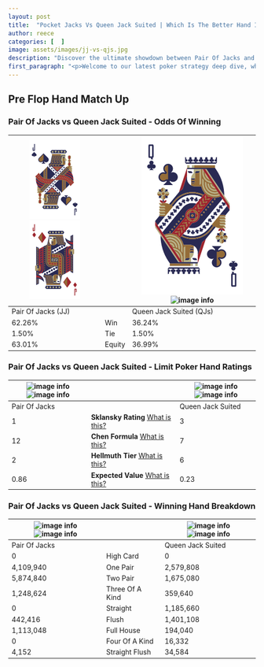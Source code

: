 ```yaml
---
layout: post
title:  "Pocket Jacks Vs Queen Jack Suited | Which Is The Better Hand In Poker? A Complete Guide"
author: reece
categories: [  ]
image: assets/images/jj-vs-qjs.jpg
description: "Discover the ultimate showdown between Pair Of Jacks and Queen Jack Suited in poker! Uncover the odds, strategies, and scenarios where one hand triumphs over the other. Get ready to up your poker game with this thrilling analysis."
first_paragraph: "<p>Welcome to our latest poker strategy deep dive, where we're pitting two distinct hands against each other in a high-stakes showdown: Pair Of Jacks vs Queen Jack Suited.</p><p>In the dynamic world of poker, every decision counts, and knowing which hand holds the upper hand is key to your success at the table.</p><p>In this article, we'll dissect these two hands, explore the scenarios where one dominates the other, and equip you with the knowledge to make strategic choices that can tip the odds in your favor.</p><p>Get ready to unravel the intriguing dynamics of these poker hands and elevate your game to new heights.</p>"
---
```




[comment]: # (sp0)

## Pre Flop Hand Match Up

<div class="table hand-ratings" markdown="1"> 



### Pair Of Jacks vs Queen Jack Suited - Odds Of Winning


    
| ![image info](assets/images/hand1/J.png) ![image info](assets/images/hand1/Jo.png) |  | ![image info](assets/images/hand2/Q.png) ![image info](assets/images/hand2/Js.png) |
| -------- | -------- | -------- |
| Pair Of Jacks (JJ) |  | Queen Jack Suited (QJs) |
| 62.26% | Win | 36.24% |
| 1.50% | Tie | 1.50% |
| 63.01% | Equity | 36.99% |




[comment]: # (sp1)



### Pair Of Jacks vs Queen Jack Suited - Limit Poker Hand Ratings


    
| ![image info](https://www.riverpairs.com/assets/images/hand1/J.png) ![image info](https://www.riverpairs.com/assets/images/hand1/Jo.png) |  | ![image info](https://www.riverpairs.com/assets/images/hand2/Q.png) ![image info](https://www.riverpairs.com/assets/images/hand2/Js.png) |
| -------- | -------- | -------- |
| Pair Of Jacks |  | Queen Jack Suited |
| 1 | **Sklansky Rating** [What is this?](/sklansky-rating-explained) | 3 |
| 12 | **Chen Formula** [What is this?](/chen-formula-explained) | 7 |
| 2 | **Hellmuth Tier** [What is this?](/Hellmuth-tier-explained) | 6 |
| 0.86 | **Expected Value** [What is this?](/expected-value-explained) | 0.23 |




[comment]: # (sp2)



### Pair Of Jacks vs Queen Jack Suited - Winning Hand Breakdown


    
| ![image info](https://www.riverpairs.com/assets/images/hand1/J.png) ![image info](https://www.riverpairs.com/assets/images/hand1/Jo.png) |  | ![image info](https://www.riverpairs.com/assets/images/hand2/Q.png) ![image info](https://www.riverpairs.com/assets/images/hand2/Js.png) |
| -------- | -------- | -------- |
| Pair Of Jacks |  | Queen Jack Suited |
| 0 | High Card | 0 |
| 4,109,940 | One Pair | 2,579,808 |
| 5,874,840 | Two Pair | 1,675,080 |
| 1,248,624 | Three Of A Kind | 359,640 |
| 0 | Straight | 1,185,660 |
| 442,416 | Flush | 1,401,108 |
| 1,113,048 | Full House | 194,040 |
| 0 | Four Of A Kind | 16,332 |
| 4,152 | Straight Flush | 34,584 |




[comment]: # (sp3)



</div>

[comment]: # (sp4)



[comment]: # (sp5)

